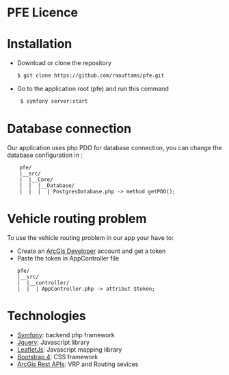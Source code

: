 # PFE Licence

# Installation
- Download or clone the repository
    ```sh
    $ git clone https://github.com/raouftams/pfe.git
    ```
- Go to the application root (pfe) and run this command
   ```sh
    $ symfony server:start
    ```
# Database connection
Our application uses php PDO for database connection, you can change the database configuration in :
```
    pfe/
    |__src/
    |  |__Core/
    |  |  |__Database/
    |  |  |  | PostgresDatabase.php -> method getPDO();
```
# Vehicle routing problem
 To use the vehicle routing problem in our app your have to:

- Create an [ArcGis Developer](https://developers.arcgis.com/) account and get a token
- Paste the token in AppController file 
    ```
    pfe/
    |__src/
    |  |__controller/
    |  |  | AppController.php -> attribut $token;
    ```


# Technologies

- [Symfony](https://symfony.com): backend php framework 
- [Jquery](https://jquery.com/): Javascript library
- [LeafletJs](https://leafletjs.com/): Javascript mapping library
- [Bootstrap 4](https://getbootstrap.com/): CSS framework
- [ArcGis Rest APIs](https://developers.arcgis.com/labs/browse/?product=rest-api&topic=any): VRP and Routing sevices




